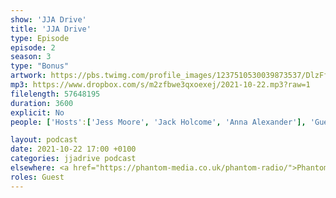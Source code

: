 ```yaml
---
show: 'JJA Drive'
title: 'JJA Drive'
type: Episode
episode: 2
season: 3
type: "Bonus"
artwork: https://pbs.twimg.com/profile_images/1237510530039873537/DlzFfEl3_400x400.jpg
mp3: https://www.dropbox.com/s/m2zfbwe3qxoexej/2021-10-22.mp3?raw=1
filelength: 57648195
duration: 3600
explicit: No
people: ['Hosts':['Jess Moore', 'Jack Holcome', 'Anna Alexander'], 'Guests':['Dan Jellicoe', 'Josh Brunning']]

layout: podcast
date: 2021-10-22 17:00 +0100
categories: jjadrive podcast
elsewhere: <a href="https://phantom-media.co.uk/phantom-radio/">Phantom Media</a>
roles: Guest
---
```

